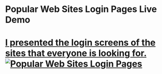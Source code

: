 # Popular Web Sites Login Pages Live Demo
<a href="https://live-demo.whoamam1.repl.co/"><h1>I presented the login screens of the sites that everyone is looking for.</a>
<a href="https://live-demo.whoamam1.repl.co/">
<img src="https://raw.githubusercontent.com/cyber-4444/Popular-Web-Sites-Login-Pages/master/Popular-Web-Sites-Login-Pages.jpg" alt="Popular Web Sites Login Pages" />
</a>


